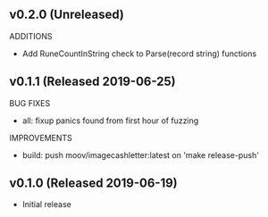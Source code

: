 ## v0.2.0 (Unreleased)

ADDITIONS

- Add RuneCountInString check to Parse(record string) functions

## v0.1.1 (Released 2019-06-25)

BUG FIXES

- all: fixup panics found from first hour of fuzzing

IMPROVEMENTS

- build: push moov/imagecashletter:latest on 'make release-push'

## v0.1.0 (Released 2019-06-19)

- Initial release
